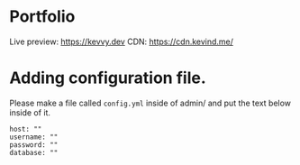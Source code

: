# Portfolio

Live preview: https://kevvy.dev
CDN: https://cdn.kevind.me/

# Adding configuration file.

Please make a file called ```config.yml``` inside of admin/ and put the text below inside of it.

```
host: ""
username: ""
password: ""
database: ""
```
